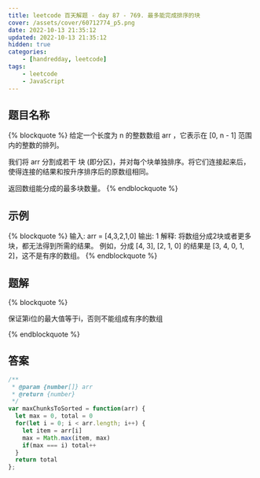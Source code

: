 ```yaml
---
title: leetcode 百天解题 - day 87 - 769. 最多能完成排序的块
cover: /assets/cover/60712774_p5.png
date: 2022-10-13 21:35:12
updated: 2022-10-13 21:35:12
hidden: true
categories:
    - [handredday, leetcode]
tags:
    - leetcode
    - JavaScript
---
```


## 题目名称

{% blockquote %}
给定一个长度为 n 的整数数组 arr ，它表示在 [0, n - 1] 范围内的整数的排列。

我们将 arr 分割成若干 块 (即分区)，并对每个块单独排序。将它们连接起来后，使得连接的结果和按升序排序后的原数组相同。

返回数组能分成的最多块数量。
{% endblockquote %}

## 示例

{% blockquote %}
输入: arr = [4,3,2,1,0]
输出: 1
解释:
将数组分成2块或者更多块，都无法得到所需的结果。
例如，分成 [4, 3], [2, 1, 0] 的结果是 [3, 4, 0, 1, 2]，这不是有序的数组。
{% endblockquote %}


## 题解


{% blockquote %}

保证第i位的最大值等于i，否则不能组成有序的数组

{% endblockquote %}

## 答案

~~~js
/**
 * @param {number[]} arr
 * @return {number}
 */
var maxChunksToSorted = function(arr) {
  let max = 0, total = 0
  for(let i = 0; i < arr.length; i++) {
    let item = arr[i]
    max = Math.max(item, max)
    if(max === i) total++
  }
  return total
};

~~~